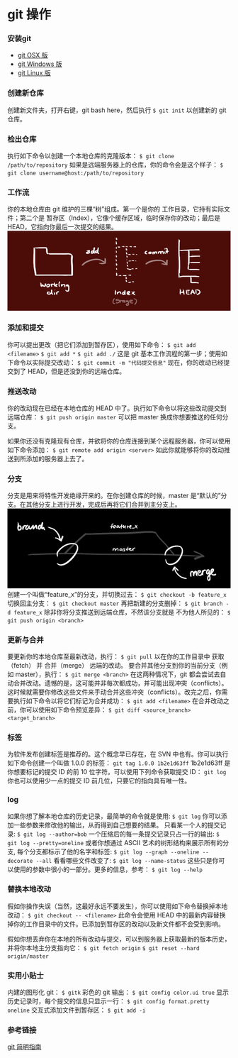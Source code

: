 # git 操作

### 安装git
- [git OSX 版](https://git-scm.com/download/mac)
- [git Windows 版](https://git-for-windows.github.io/)
- [git Linux 版](https://book.git-scm.com/2_installing_git.html)

### 创建新仓库
创建新文件夹，打开右键，git bash here，然后执行
`$ git init`
以创建新的 git 仓库。

### 检出仓库
执行如下命令以创建一个本地仓库的克隆版本：
`$ git clone /path/to/repository`
如果是远端服务器上的仓库，你的命令会是这个样子：
`$ git clone username@host:/path/to/repository`

### 工作流
你的本地仓库由 git 维护的三棵“树”组成。第一个是你的 工作目录，它持有实际文件；第二个是 暂存区（Index），它像个缓存区域，临时保存你的改动；最后是 HEAD，它指向你最后一次提交的结果。
![工作流](./imgs/trees.png "工作流")

### 添加和提交
你可以提出更改（把它们添加到暂存区），使用如下命令：
`$ git add <filename>`
`$ git add *`
`$ git add ./`
这是 git 基本工作流程的第一步；使用如下命令以实际提交改动：
`$ git commit -m "代码提交信息"`
现在，你的改动已经提交到了 HEAD，但是还没到你的远端仓库。

### 推送改动
你的改动现在已经在本地仓库的 HEAD 中了。执行如下命令以将这些改动提交到远端仓库：
`$ git push origin master`
可以把 master 换成你想要推送的任何分支。 

如果你还没有克隆现有仓库，并欲将你的仓库连接到某个远程服务器，你可以使用如下命令添加：
`$ git remote add origin <server>`
如此你就能够将你的改动推送到所添加的服务器上去了。

### 分支
分支是用来将特性开发绝缘开来的。在你创建仓库的时候，master 是“默认的”分支。在其他分支上进行开发，完成后再将它们合并到主分支上。
![branches](./imgs/branches.png "branches")
创建一个叫做“feature_x”的分支，并切换过去：
`$ git checkout -b feature_x`
切换回主分支：
`$ git checkout master`
再把新建的分支删掉：
`$ git branch -d feature_x`
除非你将分支推送到远端仓库，不然该分支就是 不为他人所见的：
`$ git push origin <branch>`

### 更新与合并
要更新你的本地仓库至最新改动，执行：
`$ git pull`
以在你的工作目录中 获取（fetch） 并 合并（merge） 远端的改动。
要合并其他分支到你的当前分支（例如 master），执行：
`$ git merge <branch>`
在这两种情况下，git 都会尝试去自动合并改动。遗憾的是，这可能并非每次都成功，并可能出现冲突（conflicts）。 这时候就需要你修改这些文件来手动合并这些冲突（conflicts）。改完之后，你需要执行如下命令以将它们标记为合并成功：
`$ git add <filename>`
在合并改动之前，你可以使用如下命令预览差异：
`$ git diff <source_branch> <target_branch>`

### 标签
为软件发布创建标签是推荐的。这个概念早已存在，在 SVN 中也有。你可以执行如下命令创建一个叫做 1.0.0 的标签：
`git tag 1.0.0 1b2e1d63ff`
1b2e1d63ff 是你想要标记的提交 ID 的前 10 位字符。可以使用下列命令获取提交 ID：
`git log`
你也可以使用少一点的提交 ID 前几位，只要它的指向具有唯一性。

### log
如果你想了解本地仓库的历史记录，最简单的命令就是使用: 
`$ git log`
你可以添加一些参数来修改他的输出，从而得到自己想要的结果。 只看某一个人的提交记录:
`$ git log --author=bob`
一个压缩后的每一条提交记录只占一行的输出:
`$ git log --pretty=oneline`
或者你想通过 ASCII 艺术的树形结构来展示所有的分支, 每个分支都标示了他的名字和标签: 
`$ git log --graph --oneline --decorate --all`
看看哪些文件改变了: 
`$ git log --name-status`
这些只是你可以使用的参数中很小的一部分。更多的信息，参考：
`$ git log --help`

### 替换本地改动
假如你操作失误（当然，这最好永远不要发生），你可以使用如下命令替换掉本地改动：
`$ git checkout -- <filename>`
此命令会使用 HEAD 中的最新内容替换掉你的工作目录中的文件。已添加到暂存区的改动以及新文件都不会受到影响。

假如你想丢弃你在本地的所有改动与提交，可以到服务器上获取最新的版本历史，并将你本地主分支指向它：
`$ git fetch origin`
`$ git reset --hard origin/master`

### 实用小贴士
内建的图形化 git：
`$ gitk`
彩色的 git 输出：
`$ git config color.ui true`
显示历史记录时，每个提交的信息只显示一行：
`$ git config format.pretty oneline`
交互式添加文件到暂存区：
`$ git add -i`

### 参考链接 
[git 简明指南](http://rogerdudler.github.io/git-guide/index.zh.html)
